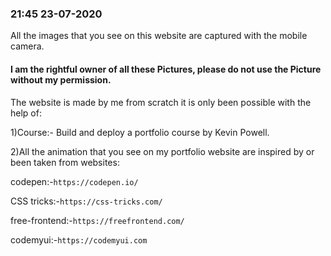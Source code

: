 ### 21:45 23-07-2020

All the images that you see on this website are captured with the mobile camera.


#### I am the rightful owner of all these Pictures, please do not use the Picture without my permission.


The website is made by me from scratch it is only been possible with the help of:


1)Course:- Build and deploy a portfolio course by Kevin Powell.

2)All the animation that you see on my portfolio website are inspired by or been taken from websites:

codepen:-```https://codepen.io/ ```

CSS tricks:-```https://css-tricks.com/```

free-frontend:-```https://freefrontend.com/```

codemyui:-```https://codemyui.com```
